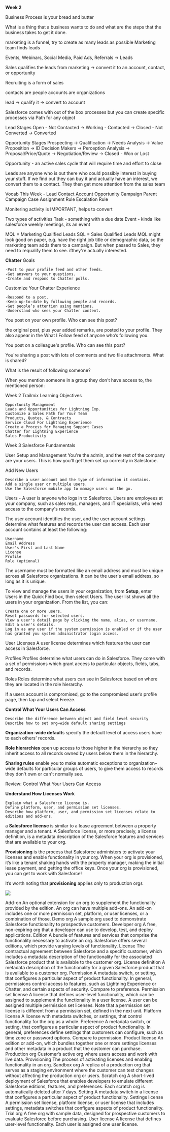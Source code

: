 **Week 2**

Business Process is your bread and butter

What is a thing that a business wants to do and what are the steps that the business takes to get it done.

marketing is a funnel, try to create as many leads as possible
Marketing team finds leads

Events, Webinars, Social Media, Paid Ads, Referrals -> Leads

Sales qualifies the leads from marketing -> convert it to an account, contact, or opportunity

Recruiting is a form of sales

contacts are people
accounts are organizations

lead -> qualify it -> convert to account

Salesforce comes with out of the box processes but you can create specific processes via Path for any object

Lead Stages
Open - Not Contacted -> Working - Contacted -> Closed - Not Converted -> Converted

Opportunity Stages
Prospecting -> Qualification -> Needs Analysis -> Value Proposition -> ID Decision Makers -> Perception Analysis -> Proposal/Price/Quote -> Negotiation/Review -> Closed - Won or Lost

Opportunity - an active sales cycle that will require time and effort to close

Leads are anyone who is out there who could possibly interest in buying your stuff. If we find out they can buy it and actually have an interest, we convert them to a contact. They then get more attention from the sales team

Vocab This Week -
Lead
Contact
Account
Opportunity
Campaign
Parent Campaign
Case Assignment Rule
Escalation Rule

Monitering activity is IMPORTANT, helps to convert

Two types of activities
Task - something with a due date
Event - kinda like salesforce weekly meetings, its an event

MQL = Marketing Qualified Leads
SQL = Sales Qualified Leads
MQL might look good on paper, e.g. have the right job title or demographic data, so the marketing team adds them to a campaign. But when passed to Sales, they need to requalify them to see. ifthey're actually interested.

**Chatter**
Goals

    -Post to your profile feed and other feeds.
    -Get answers to your questions.
    -Create and respond to Chatter polls.

Customize Your Chatter Experience

    -Respond to a post.
    -Keep up-to-date by following people and records.
    -Get people’s attention using mentions.
    -Understand who sees your Chatter content.

You post on your own profile. Who can see this post?

the original post, plus your added remarks, are posted to your profile. They also appear in the What I Follow feed of anyone who’s following you.

You post on a colleague's profile. Who can see this post?

You're sharing a post with lots of comments and two file attachments. What is shared?

What is the result of following someone?

When you mention someone in a group they don't have access to, the mentioned person:

Week 2
Trailmix Learning Objectives

    Opportunity Management
    Leads and Opportunities for Lightning Exp.
    Customize a Sales Path for Your Team
    Products, Quotes, & Contracts
    Service Cloud For Lightning Experience
    Create a Process for Managing Support Cases
    Chatter for Lightning Experience
    Sales Productivity

Week 3
Salesforce Fundamentals

User Setup and Management
You're the admin, and the rest of the company are your users. This is how you'll get them set up correctly in Salesforce.

Add New Users

    Describe a user account and the type of information it contains.
    Add a single user or multiple users.
    Use the Salesforce mobile app to manage users on the go.

Users - A user is anyone who logs in to Salesforce. Users are employees at your company, such as sales reps, managers, and IT specialists, who need access to the company's records.

The user account identifies the user, and the user account settings determine what features and records the user can access. Each user account contains at least the following:

    Username
    Email Address
    User's First and Last Name
    License
    Profile
    Role (optional)

The username must be formatted like an email address and must be unique across all Salesforce organizations. It can be the user's email address, so long as it is unique.

To view and manage the users in your organization, from **Setup**, enter Users in the Quick Find box, then select Users. The user list shows all the users in your organization. From the list, you can:

    Create one or more users.
    Reset passwords for selected users.
    View a user's detail page by clicking the name, alias, or username.
    Edit a user's details.
    Log in as any user if the system permission is enabled or if the user has granted you system administrator login access.

User Licenses
A user license determines which features the user can access in Salesforce.

Profiles
Profiles determine what users can do in Salesforce. They come with a set of permissions which grant access to particular objects, fields, tabs, and records.

Roles
Roles determine what users can see in Salesforce based on where they are located in the role hierarchy.

If a users account is compromised, go to the compromised user’s profile page, then tap and select Freeze.

**Control What Your Users Can Access**

    Describe the difference between object and field level security
    Describe how to set org–wide default sharing settings

**Organization–wide default**s specify the default level of access users have to each others' records.

**Role hierarchies** open up access to those higher in the hierarchy so they inherit access to all records owned by users below them in the hierarchy.

**Sharing rules** enable you to make automatic exceptions to organization–wide defaults for particular groups of users, to give them access to records they don't own or can't normally see.

Review:
Control What Your Users Can Access

**Understand How Licenses Work**

    Explain what a Salesforce license is.
    Define platform, user, and permission set licenses.
    Describe how platform, user, and permission set licenses relate to editions and add-ons.

a **Salesforce license** is similar to a lease agreement between a property manager and a tenant. A Salesforce license, or more precisely, a license definition, is a metadata description of the Salesforce features and services that are available to your org.

**Provisioning** is the process that Salesforce administers to activate your licenses and enable functionality in your org. When your org is provisioned, it’s like a tenant shaking hands with the property manager, making the initial lease payment, and getting the office keys. Once your org is provisioned, you can get to work with Salesforce!

It’s worth noting that **provisioning** applies only to production orgs

![](/assets/images/2021-06-21-23-09-25.png)

Add-on
An optional extension for an org to supplement the functionality provided by the edition. An org can have multiple add-ons. An add-on includes one or more permission set, platform, or user licenses, or a combination of those.
Demo org
A sample org used to demonstrate Salesforce functionality to prospective customers.
Developer org
A free, non-expiring org that a developer can use to develop, test, and deploy applications.
Edition
A bundle of features and services that comprise the functionality necessary to activate an org. Salesforce offers several editions, which provide varying levels of functionality.
License
The contractual agreement between Salesforce and a specific customer, which includes a metadata description of the functionality for the associated Salesforce product that is available to the customer org.
License definition
A metadata description of the functionality for a given Salesforce product that is available to a customer org.
Permission
A metadata switch, or setting, that configures a particular aspect of product functionality. In general, permissions control access to features, such as Lightning Experience or Chatter, and certain aspects of security. Compare to preference.
Permission set license
A license that defines user-level functionality, which can be assigned to supplement the functionality in a user license. A user can be assigned multiple permission set licenses. Note that a permission set license is different from a permission set, defined in the next unit.
Platform license
A license with metadata switches, or settings, that control functionality for the org as a whole.
Preference
A metadata switch, or setting, that configures a particular aspect of product functionality. In general, preferences define settings that customers can configure, such as time zone or password options. Compare to permission.
Product license
An edition or add-on, which bundles together one or more settings licenses and other metadata in a product that the customer can purchase.
Production org
Customer’s active org where users access and work with live data.
Provisioning
The process of activating licenses and enabling functionality in an org.
Sandbox org
A replica of a production org that serves as a staging environment where the customer can test changes without affecting the production org or users.
Scratch org
A short-lived deployment of Salesforce that enables developers to emulate different Salesforce editions, features, and preferences. Each scratch org is automatically deleted after 7 days.
Setting
A metadata switch in a license that configures a particular aspect of product functionality.
Settings license
A permission set license, platform license, or user license that includes settings, metadata switches that configure aspects of product functionality.
Trial org
A free org with sample data, designed for prospective customers to evaluate Salesforce before purchasing.
User license
A license that defines user-level functionality. Each user is assigned one user license.
